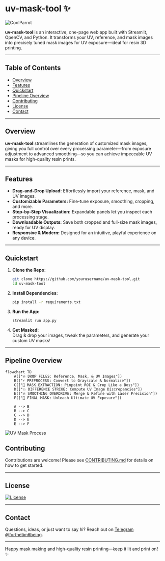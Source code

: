 # uv-mask-tool ✨

![CoolParrot](https://cultofthepartyparrot.com/parrots/hd/parrot.gif)

**uv-mask-tool** is an interactive, one-page web app built with Streamlit, OpenCV, and Python. It transforms your UV, reference, and mask images into precisely tuned mask images for UV exposure—ideal for resin 3D printing.

---

## Table of Contents
- [Overview](#overview)
- [Features](#features)
- [Quickstart](#quickstart)
- [Pipeline Overview](#pipeline-overview)
- [Contributing](#contributing)
- [License](#license)
- [Contact](#contact)

---

## Overview
**uv-mask-tool** streamlines the generation of customized mask images, giving you full control over every processing parameter—from exposure adjustment to advanced smoothing—so you can achieve impeccable UV masks for high-quality resin prints.

---

## Features
- **Drag-and-Drop Upload:** Effortlessly import your reference, mask, and UV images.
- **Customizable Parameters:** Fine-tune exposure, smoothing, cropping, and more.
- **Step-by-Step Visualization:** Expandable panels let you inspect each processing stage.
- **Downloadable Outputs:** Save both cropped and full-size mask images, ready for UV display.
- **Responsive & Modern:** Designed for an intuitive, playful experience on any device.

---

## Quickstart
1. **Clone the Repo:**
   ```bash
   git clone https://github.com/yourusername/uv-mask-tool.git
   cd uv-mask-tool
   ```
2. **Install Dependencies:**
   ```bash
   pip install -r requirements.txt
   ```
3. **Run the App:**
   ```bash
   streamlit run app.py
   ```
4. **Get Masked:**  
   Drag & drop your images, tweak the parameters, and generate your custom UV masks!

---

## Pipeline Overview
```mermaid
flowchart TD
    A(["🔥 DROP FILES: Reference, Mask, & UV Images"])
    B(["⚡ PREPROCESS: Convert to Grayscale & Normalize"])
    C(["🎯 MASK EXTRACTION: Pinpoint ROI & Crop Like a Boss"])
    D(["💥 DIFFERENCE STRIKE: Compute UV Image Discrepancies"])
    E(["🔥 SMOOTHING OVERDRIVE: Merge & Refine with Laser Precision"])
    F(["🚀 FINAL MASK: Unleash Ultimate UV Exposure"])

    A --> B
    B --> C
    C --> D
    D --> E
    E --> F
```

![UV Mask Process](https://cdn2.sculpteo.com/blog/wp-content/uploads/2016/08/SLA-Formlabs-compressed.gif)

## Contributing
Contributions are welcome! Please see [CONTRIBUTING.md](./CONTRIBUTING.md) for details on how to get started.

---

## License
[![License](https://img.shields.io/github/license/yourusername/uv-mask-tool?style=for-the-badge)](./LICENSE)

---

## Contact
Questions, ideas, or just want to say hi? Reach out on [Telegram @forthetim6being](https://t.me/forthetim6being).

---

Happy mask making and high-quality resin printing—keep it lit and print on! ✨